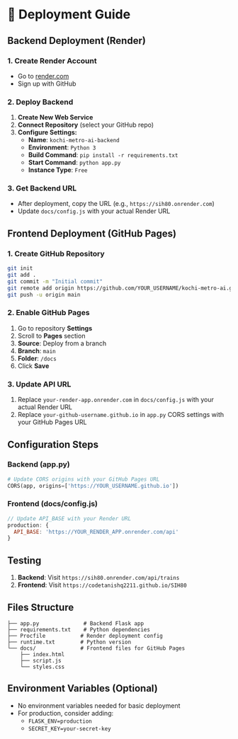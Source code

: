 # 🚀 Deployment Guide

## Backend Deployment (Render)

### 1. Create Render Account
- Go to [render.com](https://render.com)
- Sign up with GitHub

### 2. Deploy Backend
1. **Create New Web Service**
2. **Connect Repository** (select your GitHub repo)
3. **Configure Settings:**
   - **Name**: `kochi-metro-ai-backend`
   - **Environment**: `Python 3`
   - **Build Command**: `pip install -r requirements.txt`
   - **Start Command**: `python app.py`
   - **Instance Type**: `Free`

### 3. Get Backend URL
- After deployment, copy the URL (e.g., `https://sih80.onrender.com`)
- Update `docs/config.js` with your actual Render URL

## Frontend Deployment (GitHub Pages)

### 1. Create GitHub Repository
```bash
git init
git add .
git commit -m "Initial commit"
git remote add origin https://github.com/YOUR_USERNAME/kochi-metro-ai.git
git push -u origin main
```

### 2. Enable GitHub Pages
1. Go to repository **Settings**
2. Scroll to **Pages** section
3. **Source**: Deploy from a branch
4. **Branch**: `main`
5. **Folder**: `/docs`
6. Click **Save**

### 3. Update API URL
1. Replace `your-render-app.onrender.com` in `docs/config.js` with your actual Render URL
2. Replace `your-github-username.github.io` in `app.py` CORS settings with your GitHub Pages URL

## Configuration Steps

### Backend (app.py)
```python
# Update CORS origins with your GitHub Pages URL
CORS(app, origins=['https://YOUR_USERNAME.github.io'])
```

### Frontend (docs/config.js)
```javascript
// Update API_BASE with your Render URL
production: {
  API_BASE: 'https://YOUR_RENDER_APP.onrender.com/api'
}
```

## Testing
1. **Backend**: Visit `https://sih80.onrender.com/api/trains`
2. **Frontend**: Visit `https://codetanishq2211.github.io/SIH80`

## Files Structure
```
├── app.py              # Backend Flask app
├── requirements.txt    # Python dependencies
├── Procfile           # Render deployment config
├── runtime.txt        # Python version
└── docs/              # Frontend files for GitHub Pages
    ├── index.html
    ├── script.js
    └── styles.css
```

## Environment Variables (Optional)
- No environment variables needed for basic deployment
- For production, consider adding:
  - `FLASK_ENV=production`
  - `SECRET_KEY=your-secret-key`
